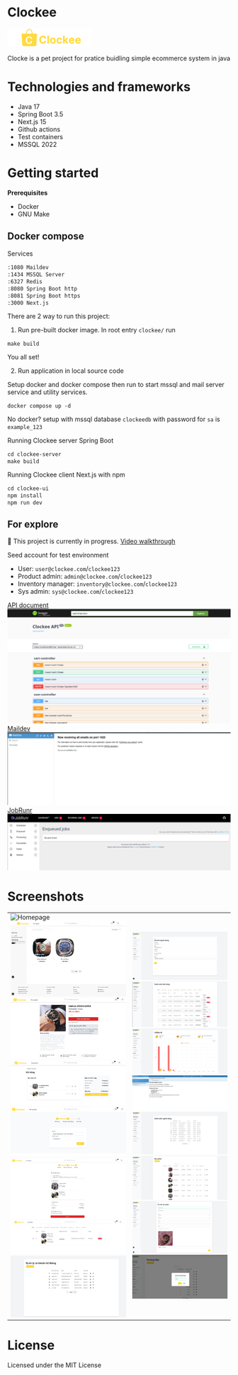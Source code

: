 # Clockee
![Clockee logo](./assets/logo.png)

Clocke is a pet project for pratice buidling simple ecommerce system in java 
# Technologies and frameworks
- Java 17 
- Spring Boot 3.5
- Next.js 15
- Github actions 
- Test containers 
- MSSQL 2022


# Getting started
**Prerequisites**
- Docker 
- GNU Make 

## Docker compose 
Services
``` 
:1080 Maildev 
:1434 MSSQL Server 
:6327 Redis 
:8080 Spring Boot http
:8081 Spring Boot https
:3000 Next.js
```

There are 2 way to run this project: 
1. Run pre-built docker image.
In root entry `clockee/` run 
``` 
make build 
```
You all set!

2. Run application in local source code 

Setup docker and docker compose then run to start mssql and mail server service and utility services. 
```
docker compose up -d 
```
No docker? setup with mssql database `clockeedb` with password for `sa` is `example_123`

Running Clockee server Spring Boot
```
cd clockee-server 
make build
```

Running Clockee client Next.js with npm 
``` 
cd clockee-ui
npm install 
npm run dev 
```

## For explore 
🚧 This project is currently in progress. [Video walkthrough](https://www.youtube.com/watch?v=4C7IJjjg0o0&list=PL6XbmwursK7Zlu8Vv41GYQTuETwrh30zr&index=1)

Seed account for test environment 
- User: `user@clockee.com`/`clockee123`
- Product admin: `admin@clockee.com`/`clockee123`
- Inventory manager: `inventory@clockee.com`/`clockee123`
- Sys admin: `sys@clockee.com`/`clockee123`

[API document](https://localhost:8081/api/swagger-ui/index.html#/)
![swagger-ui](./assets/swagger.png)
[Maildev](http://localhost:1080/#/)
![maildev](./assets/mail-dev.png)
[JobRunr](http://localhost:8000/dashboard/jobs)
![JobRunr](./assets/jobrunr.png)

# Screenshots 
<table>
    <tbody>
        <tr>
            <td>
                <img src="./assets/showcase/1. home.png" alt="Homepage"/>
                <img src="./assets/showcase/2. filter-product.png" alt="Filter Product"/>
                <img src="./assets/showcase/3. product-details.png" alt="Product Details"/>
                <img src="./assets/showcase/4. cart.png" alt="Cart"/>
                <img src="./assets/showcase/5. checkout-address.png" alt="Checkout Address"/>
                <img src="./assets/showcase/6. checkout-confirm.png" alt="Checkout Confirm"/>
                <img src="./assets/showcase/7. customer-order-history.png" alt="Customer Order History"/>
                <img src="./assets/showcase/8. sys-admin-overview.png" alt="System Admin Overview"/>
            </td>
            <td>
                <img src="./assets/showcase/9. create-login.png" alt="Create Login"/>
                <img src="./assets/showcase/10. admin-order-proccessing.png" alt="Admin Order Processing"/>
                <img src="./assets/showcase/11. revinue-order-summary.png" alt="Revenue Order Summary"/>
                <img src="./assets/showcase/12. order-email-notice.png" alt="Order Email Notice"/>
                <img src="./assets/showcase/13. customer.png" alt="Customer"/>
                <img src="./assets/showcase/14. admin-product-overview.png" alt="Admin Product Overview"/>
                <img src="./assets/showcase/15. admin-product-details.png" alt="Admin Product Details"/>
                <img src="./assets/showcase/16. supplier.png" alt="Supplier"/>
            </td>
        </tr>
    </tbody>
</table>

# License

Licensed under the MIT License

